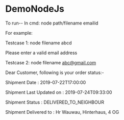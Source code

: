 # DemoNodeJs


To run--
In cmd: node path/filename emailid

For example:

Testcase 1:
node filename abcd

Please enter a valid email address

Testcase 2:
node filename abc@gmail.com

Dear Customer, following is your order status:-

Shipment Date : 2019-07-22T17:00:00

Shipment Last Updated on : 2019-07-24T09:33:00

Shipment Status : DELIVERED_TO_NEIGHBOUR

Shipment Delivered to : Hr Wauwau, Hinterhaus, 4 OG

